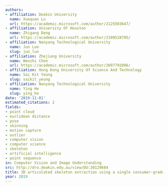 ```yaml
---
authors:
- affiliation: Deakin University
  name: Xuequan Lu
  url: https://academic.microsoft.com/author/2125503647/
- affiliation: University Of Houston
  name: Zhigang Deng
  url: https://academic.microsoft.com/author/2109528705/
- affiliation: Nanyang Technological University
  name: Jun Luo
  slug: jun_luo
- affiliation: Zhejiang University
  name: Wenzhi Chen
  url: https://academic.microsoft.com/author/2097792086/
- affiliation: Hong Kong University Of Science And Technology
  name: Sai Kit Yeung
  slug: saikit_yeung
- affiliation: Nanyang Technological University
  name: Ying He
  slug: ying_he
date: '2019-11-01'
estimated_citations: 2
fields:
- point cloud
- euclidean distance
- pose
- skinning
- motion capture
- outlier
- computer vision
- computer science
- skeleton
- artificial intelligence
- point sequence
in: Computer Vision and Image Understanding
src: http://dro.deakin.edu.au/view/DU:30129684
title: 3D articulated skeleton extraction using a single consumer-grade depth camera
year: 2019
---
```

